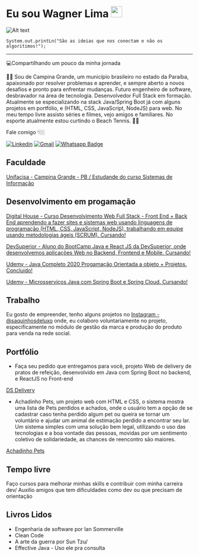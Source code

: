 # **Eu sou Wagner Lima** <img src="https://github.com/TheDudeThatCode/TheDudeThatCode/blob/master/Assets/Mario_Hello_Big.gif" width="30px"> 
![Alt text](https://media.giphy.com/media/Ll1rEkDebTIdO/giphy.gif)

```
System.out.printLn("São as ideias que nos conectam e não os algoritimos!");

```
---
💻Compartilhando um pouco da minha jornada

:pilot: Sou de Campina Grande, um município brasileiro no estado da Paraíba, apaixonado por resolver problemas e aprender, e sempre aberto a novos desafios e pronto para enfrentar mudanças. Futuro engenheiro de software, desbravador na área de tecnologia. Desenvolvedor Full Stack em formação. Atualmente se especializando na stack Java/Spring Boot já com alguns projetos em portfólio, e (HTML, CSS, JavaScript, NodeJS) para web.
No meu tempo livre assisto séries e filmes, vejo amigos e familiares. No esporte atualmente estou curtindo o Beach Tennis.
 :surfing_woman:


Fale comigo 👇🏼

[![Linkedin](https://img.shields.io/badge/LinkedIn-blue?style=for-the-badge&logo=Linkedin)](https://www.linkedin.com/in/wagnersistemalima/)
[![Gmail](https://img.shields.io/badge/-Gmail-c14438?style=for-the-badge&logo=Gmail&logoColor=white&link=mailto:wagner.sistemalima@gmail.com)](mailto:wagner.sistemalima@gmail.com)
[![Whatsapp Badge](https://img.shields.io/badge/-WhatsApp-6633cc?style=flat-square&logo=Whatsapp&color=14274e&link=https://whats.link/wagnerlimabraga)](https://whats.link/wagnerlimabraga)

## Faculdade

[Unifacisa - Campina Grande - PB / Estudande do curso Sistemas de Informação](https://www.unifacisa.edu.br/home)

## Desenvolvimento em progamação

[Digital House - Curso Desenvolvimento Web Full Stack - Front End + Back End aprendendo a fazer sites e sistemas web usando linguagens de programação (HTML, CSS, JavaScript, NodeJS), trabalhando em equipe usando metodologias ágeis (SCRUM). Cursando!](https://www.digitalhouse.com/br/curso/desenvolvimento-web-full-stack?gclid=Cj0KCQiAzsz-BRCCARIsANotFgMwwMsuZ6NFFzz0LgKp3i9nuZqcQPeNHmqbjUJdhWLYP6VKeC5xdFsaAv0XEALw_wcB)

[DevSuperior - Aluno do BootCamp Java e React JS da DevSuperior, onde desenvolvemos aplicações Web no Backend, Frontend e Mobile. Cursando!](https://devsuperior.com.br/)

[Udemy - Java Completo 2020 Progamação Orientada a objeto + Projetos. Concluido!](https://www.udemy.com/course/java-curso-completo/)

[Udemy - Microsserviços Java com Spring Boot e Spring Cloud. Cursando!](https://www.udemy.com/course/microsservicos-java-spring-cloud/)


## Trabalho

Eu gosto de empreender, tenho alguns projetos no [Instagram - @saquinhosdeluxo](https://www.instagram.com/saquinhosdeluxo/?hl=pt-br) onde, eu colaboro voluntariamente no projeto, especificamente no módulo de gestão da marca e produção do produto para venda na rede social.

## Portfólio

* Faça seu pedido que entregamos para você, projeto Web de delivery de pratos de refeição, desenvolvido em Java com Spring Boot no backend, e ReactJS no Front-end

[DS Delivery](https://wagnersistemalimasds2.netlify.app/)


* Achadinho Pets, um projeto web com HTML e CSS, o sistema mostra uma lista de Pets perdidos e achados, onde o usuário tem a opção de se cadastrar caso tenha perdido algum pet ou queira se tornar um voluntário e ajudar um animal de estimação perdido a encontrar seu lar. Um sistema simples com uma solução bem legal, utilizando o uso das tecnologias e a boa vontade das pessoas, movidas por um sentimento coletivo de solidariedade, as chances de reencontro são maiores.

[Achadinho Pets](https://wagnersistemalima-achadinho-petz.netlify.app/)



## Tempo livre

Faço cursos para melhorar minhas skills e contribuir com minha carreira dev/
Auxilio amigos que tem dificuldades como dev ou que precisam de orientação 

## Livros Lidos

* Engenharia de software por Ian Sommerville 
* Clean Code 
* A arte da guerra por Sun Tzu/ 
* Effective Java - Uso ele pra consulta

<!--
**wagnersistemalima/wagnersistemalima** is a ✨ _special_ ✨ repository because its `README.md` (this file) appears on your GitHub profile.

Here are some ideas to get you started:

- 🔭 I’m currently working on ...
- 🌱 I’m currently learning ...
- 👯 I’m looking to collaborate on ...
- 🤔 I’m looking for help with ...
- 💬 Ask me about ...
- 📫 How to reach me: ...
- 😄 Pronouns: ...
- ⚡ Fun fact: ...
-->
